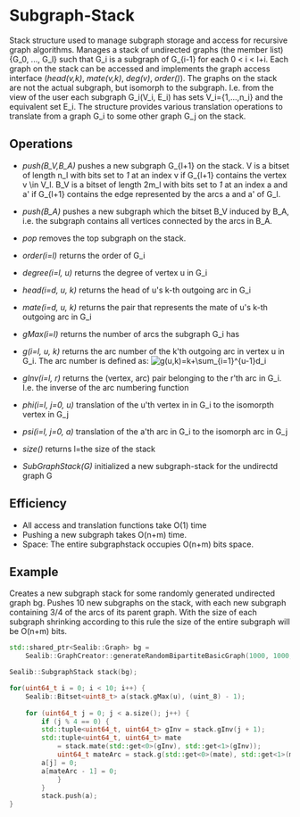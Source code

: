 Subgraph-Stack
===
Stack structure used to manage subgraph storage and access for recursive graph algorithms. Manages a stack of undirected graphs (the member list) {G_0, ..., G_l}  such that G_i is a subgraph of G_{i-1} for each 0 < i < l+i. Each graph on the stack can be accessed and implements the graph access interface (*head(v,k)*, *mate(v,k)*, *deg(v)*, *order()*). The graphs on the stack are not the actual subgraph, but isomorph to the subgraph. I.e. from the view of the user each subgraph G_i(V_i, E_i) has sets V_i={1,...,n_i} and the equivalent set E_i. The structure provides various translation operations to translate from a graph G_i to some other graph G_j on the stack. 

## Operations
- *push(B_V,B_A)* pushes a new subgraph G_{l+1} on the stack. V is a bitset of length n_l with bits set to *1* at an index v if G_{l+1} contains the vertex v \in V_l. B_V is a bitset of length 2m_l with bits set to *1* at an index a and a' if G_{l+1} contains the edge represented by the arcs a and a' of G_l.

- *push(B_A)* pushes a new subgraph which the bitset B_V induced by B_A, i.e. the subgraph contains all vertices connected by the arcs in B_A.

- *pop* removes the top subgraph on the stack.

- *order(i=l)* returns the order of G_i

- *degree(i=l, u)* returns the degree of vertex u in G_i

- *head(i=d, u, k)* returns the head of u's k-th outgoing arc in G_i

- *mate(i=d, u, k)* returns the pair that represents the mate of u's k-th outgoing arc in G_i

- *gMax(i=l)* returns the number of arcs the subgraph G_i has

- *g(i=l, u, k)* returns the arc number of the k'th outgoing arc in vertex u in G_i. The arc number is defined as:
      <img src="https://latex.codecogs.com/svg.latex?g(u,k)=k+\sum_{i=1}^{u-1}d_i" title="g(u,k)=k+\sum_{i=1}^{u-1}d_i" /> 

- *gInv(i=l, r)* returns the (vertex, arc) pair belonging to the r'th arc in G_i. I.e. the inverse of the arc numbering function

- *phi(i=l, j=0, u)* translation of the u'th vertex in in G_i to the isomorpth vertex in G_j

- *psi(i=l, j=0, a)* translation of the a'th arc in G_i to the isomorph arc in G_j

- *size()* returns l=the size of the stack

- *SubGraphStack(G)* initialized a new subgraph-stack for the undirectd graph G

## Efficiency
- All access and translation functions take O(1) time
- Pushing a new subgraph takes O(n+m) time.
- Space: The entire subgraphstack occupies O(n+m) bits space.

## Example
Creates a new subgraph stack for some randomly generated undirected graph bg.
Pushes 10 new subgraphs on the stack, with each new subgraph containing 3/4 of the arcs of its parent graph. With the size of each subgraph shrinking according to this rule the size of the entire subgraph will be O(n+m) bits.

```cpp
std::shared_ptr<Sealib::Graph> bg = 
	Sealib::GraphCreator::generateRandomBipartiteBasicGraph(1000, 1000, 0.1, 1);

Sealib::SubgraphStack stack(bg);

for(uint64_t i = 0; i < 10; i++) {
	Sealib::Bitset<uint8_t> a(stack.gMax(u), (uint_8) - 1);
	
	for (uint64_t j = 0; j < a.size(); j++) {
		if (j % 4 == 0) {
		std::tuple<uint64_t, uint64_t> gInv = stack.gInv(j + 1);
		std::tuple<uint64_t, uint64_t> mate 
		    = stack.mate(std::get<0>(gInv), std::get<1>(gInv));
		    uint64_t mateArc = stack.g(std::get<0>(mate), std::get<1>(mate));
		a[j] = 0;
		a[mateArc - 1] = 0;
            }
        }
        stack.push(a);	
}
```

